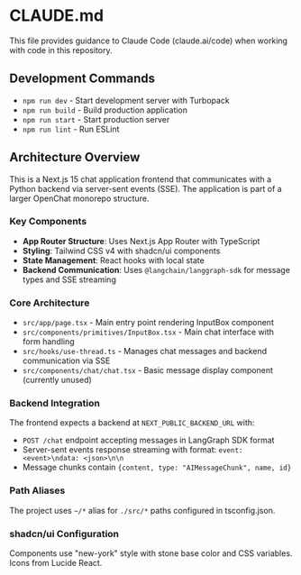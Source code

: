 # CLAUDE.md

This file provides guidance to Claude Code (claude.ai/code) when working with code in this repository.

## Development Commands

- `npm run dev` - Start development server with Turbopack
- `npm run build` - Build production application
- `npm run start` - Start production server
- `npm run lint` - Run ESLint

## Architecture Overview

This is a Next.js 15 chat application frontend that communicates with a Python backend via server-sent events (SSE). The application is part of a larger OpenChat monorepo structure.

### Key Components

- **App Router Structure**: Uses Next.js App Router with TypeScript
- **Styling**: Tailwind CSS v4 with shadcn/ui components
- **State Management**: React hooks with local state
- **Backend Communication**: Uses `@langchain/langgraph-sdk` for message types and SSE streaming

### Core Architecture

- `src/app/page.tsx` - Main entry point rendering InputBox component
- `src/components/primitives/InputBox.tsx` - Main chat interface with form handling
- `src/hooks/use-thread.ts` - Manages chat messages and backend communication via SSE
- `src/components/chat/chat.tsx` - Basic message display component (currently unused)

### Backend Integration

The frontend expects a backend at `NEXT_PUBLIC_BACKEND_URL` with:
- `POST /chat` endpoint accepting messages in LangGraph SDK format
- Server-sent events response streaming with format: `event: <event>\ndata: <json>\n\n`
- Message chunks contain `{content, type: "AIMessageChunk", name, id}`

### Path Aliases

The project uses `~/*` alias for `./src/*` paths configured in tsconfig.json.

### shadcn/ui Configuration

Components use "new-york" style with stone base color and CSS variables. Icons from Lucide React.